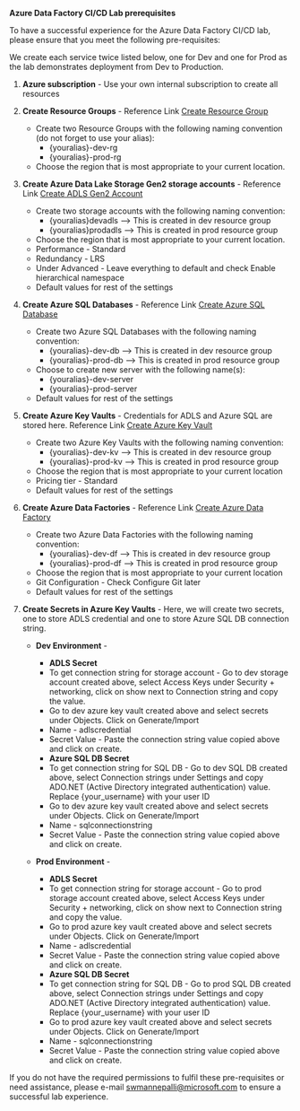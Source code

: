 
**Azure Data Factory CI/CD Lab prerequisites**

To have a successful experience for the Azure Data Factory CI/CD lab, please ensure that you meet the following pre-requisites:

We create each service twice listed below, one for Dev and one for Prod as the lab demonstrates deployment from Dev to Production.  

1. **Azure subscription** - Use your own internal subscription to create all resources
2. **Create Resource Groups** - Reference Link [Create Resource Group](https://learn.microsoft.com/en-us/azure/azure-resource-manager/management/manage-resource-groups-portal#create-resource-groups) <br />

	* Create two Resource Groups with the following naming convention (do not forget to use your alias):<br />
		 + {youralias}-dev-rg  <br />
		 + {youralias}-prod-rg <br />
	* Choose the region that is most appropriate to your current location.
	
3. **Create Azure Data Lake Storage Gen2 storage accounts** -  Reference Link [Create ADLS Gen2 Account](https://learn.microsoft.com/en-us/azure/storage/blobs/create-data-lake-storage-account)  <br />

 	* Create two storage accounts with the following naming convention:<br />
		+ {youralias}devadls --> This is created in dev resource group <br /> 
		+ {youralias}prodadls --> This is created in prod resource group <br /> 
	* Choose the region that is most appropriate to your current location.
	* Performance - Standard
	* Redundancy - LRS
	* Under Advanced - Leave everything to default and check Enable hierarchical namespace
	* Default values for rest of the settings <br />

4. **Create Azure SQL Databases** -  Reference Link [Create Azure SQL Database](https://learn.microsoft.com/en-us/azure/azure-sql/database/single-database-create-quickstart?view=azuresql&tabs=azure-portal) <br />

	* Create two Azure SQL Databases with the following naming convention:<br />
		+ {youralias}-dev-db --> This is created in dev resource group <br /> 
		+ {youralias}-prod-db --> This is created in prod resource group <br /> 
	* Choose to create new server with the following name(s):<br />
		+ {youralias}-dev-server
		+ {youralias}-prod-server
	* Default values for rest of the settings <br />
	
5. **Create Azure Key Vaults** -  Credentials for ADLS and Azure SQL are stored here. Reference Link [Create Azure Key Vault](https://learn.microsoft.com/en-us/azure/key-vault/general/quick-create-portal) <br />

	* Create two Azure Key Vaults with the following naming convention:<br />
		+ {youralias}-dev-kv --> This is created in dev resource group <br /> 
		+ {youralias}-prod-kv --> This is created in prod resource group <br /> 
	* Choose the region that is most appropriate to your current location
	* Pricing tier - Standard
	* Default values for rest of the settings <br />
6. **Create Azure Data Factories** - Reference Link [Create Azure Data Factory](https://learn.microsoft.com/en-us/azure/data-factory/quickstart-create-data-factory)<br />
	* Create two Azure Data Factories with the following naming convention:<br />
		+ {youralias}-dev-df --> This is created in dev resource group <br /> 
		+ {youralias}-prod-df --> This is created in prod resource group <br /> 
	* Choose the region that is most appropriate to your current location
	* Git Configuration - Check Configure Git later
	* Default values for rest of the settings <br />

7. **Create Secrets in Azure Key Vaults** - Here, we will create two secrets, one to store ADLS credential and one to store Azure SQL DB connection string.
	
	* **Dev Environment** - 
		- **ADLS Secret**
		+ To get connection string for storage account - Go to dev storage account created above, select Access Keys under Security + networking, click on show next to Connection string and copy the value.
		+ Go to dev azure key vault created above and select secrets under Objects. Click on Generate/Import
		+ Name - adlscredential
		+ Secret Value - Paste the connection string value copied above and click on create.
		- **Azure SQL DB Secret**
		+ To get connection string for SQL DB - Go to dev SQL DB created above, select Connection strings under Settings and copy ADO.NET (Active Directory integrated authentication) value. Replace {your_username} with your user ID
		+ Go to dev azure key vault created above and select secrets under Objects. Click on Generate/Import
		+ Name - sqlconnectionstring
		+ Secret Value - Paste the connection string value copied above and click on create.

	* **Prod Environment** - 
		- **ADLS Secret**
		+ To get connection string for storage account - Go to prod storage account created above, select Access Keys under Security + networking, click on show next to Connection string and copy the value.
		+ Go to prod azure key vault created above and select secrets under Objects. Click on Generate/Import
		+ Name - adlscredential
		+ Secret Value - Paste the connection string value copied above and click on create.
		- **Azure SQL DB Secret**
		+ To get connection string for SQL DB - Go to prod SQL DB created above, select Connection strings under Settings and copy ADO.NET (Active Directory integrated authentication) value. Replace {your_username} with your user ID
		+ Go to prod azure key vault created above and select secrets under Objects. Click on Generate/Import
		+ Name - sqlconnectionstring
		+ Secret Value - Paste the connection string value copied above and click on create.

If you do not have the required permissions to fulfil these pre-requisites or need assistance, please e-mail swmannepalli@microsoft.com to ensure a successful lab experience.
